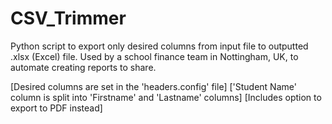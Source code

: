 # CSV_Trimmer
Python script to export only desired columns from input file to outputted .xlsx (Excel) file. Used by a school finance team in Nottingham, UK, to automate creating reports to share.
 
[Desired columns are set in the 'headers.config' file]
['Student Name' column is split into 'Firstname' and 'Lastname' columns]
[Includes option to export to PDF instead]
